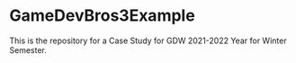 # GameDevBros3Example
This is the repository for a Case Study for GDW 2021-2022 Year for Winter Semester.
